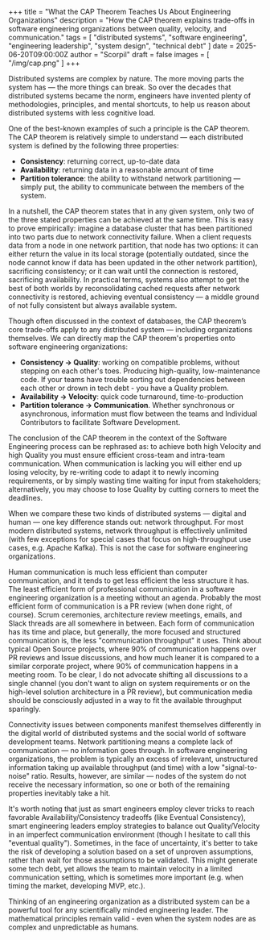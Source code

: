 +++
title = "What the CAP Theorem Teaches Us About Engineering Organizations"
description = "How the CAP theorem explains trade-offs in software engineering organizations between quality, velocity, and communication."
tags = [
  "distributed systems",
  "software engineering",
  "engineering leadership",
  "system design",
  "technical debt"
]
date = 2025-06-20T09:00:00Z
author = "Scorpil"
draft = false
images = [ "/img/cap.png" ]
+++

Distributed systems are complex by nature. The more moving parts the system has — the more things can break. So over the decades that distributed systems became the norm, engineers have invented plenty of methodologies, principles, and mental shortcuts, to help us reason about distributed systems with less cognitive load.

One of the best-known examples of such a principle is the CAP theorem. The CAP theorem is relatively simple to understand — each distributed system is defined by the following three properties:

- **Consistency**: returning correct, up-to-date data
- **Availability**: returning data in a reasonable amount of time
- **Partition tolerance**: the ability to withstand network partitioning — simply put, the ability to communicate between the members of the system.

In a nutshell, the CAP theorem states that in any given system, only two of the three stated properties can be achieved at the same time. This is easy to prove empirically: imagine a database cluster that has been partitioned into two parts due to network connectivity failure. When a client requests data from a node in one network partition, that node has two options: it can either return the value in its local storage (potentially outdated, since the node cannot know if data has been updated in the other network partition), sacrificing consistency; or it can wait until the connection is restored, sacrificing availability. In practical terms, systems also attempt to get the best of both worlds by reconsolidating cached requests after network connectivity is restored, achieving eventual consistency — a middle ground of not fully consistent but always available system.

Though often discussed in the context of databases, the CAP theorem’s core trade-offs apply to any distributed system — including organizations themselves. We can directly map the CAP theorem's properties onto software engineering organizations:

- **Consistency → Quality**: working on compatible problems, without stepping on each other's toes. Producing high-quality, low-maintenance code. If your teams have trouble sorting out dependencies between each other or drown in tech debt - you have a Quality problem.
- **Availability → Velocity**: quick code turnaround, time-to-production
- **Partition tolerance → Communication**. Whether synchronous or asynchronous, information must flow between the teams and Individual Contributors to facilitate Software Development.

The conclusion of the CAP theorem in the context of the Software Engineering process can be rephrased as: to achieve both high Velocity and high Quality you must ensure efficient cross-team and intra-team communication. When communication is lacking you will either end up losing velocity, by re-writing code to adapt it to newly incoming requirements, or by simply wasting time waiting for input from stakeholders; alternatively, you may choose to lose Quality by cutting corners to meet the deadlines.

When we compare these two kinds of distributed systems — digital and human — one key difference stands out: network throughput. For most modern distributed systems, network throughput is effectively unlimited (with few exceptions for special cases that focus on high-throughput use cases, e.g. Apache Kafka). This is not the case for software engineering organizations.

Human communication is much less efficient than computer communication, and it tends to get less efficient the less structure it has. The least efficient form of professional communication in a software engineering organization is a meeting without an agenda. Probably the most efficient form of communication is a PR review (when done right, of course). Scrum ceremonies, architecture review meetings, emails, and Slack threads are all somewhere in between. Each form of communication has its time and place, but generally, the more focused and structured communication is, the less "communication throughput" it uses. Think about typical Open Source projects, where 90% of communication happens over PR reviews and Issue discussions, and how much leaner it is compared to a similar corporate project, where 90% of communication happens in a meeting room. To be clear, I do not advocate shifting all discussions to a single channel (you don't want to align on system requirements or on the high-level solution architecture in a PR review), but communication media should be consciously adjusted in a way to fit the available throughput sparingly.

Connectivity issues between components manifest themselves differently in the digital world of distributed systems and the social world of software development teams. Network partitioning means a complete lack of communication — no information goes through. In software engineering organizations, the problem is typically an excess of irrelevant, unstructured information taking up available throughput (and time) with a low "signal-to-noise" ratio. Results, however, are similar — nodes of the system do not receive the necessary information, so one or both of the remaining properties inevitably take a hit.

It's worth noting that just as smart engineers employ clever tricks to reach favorable Availability/Consistency tradeoffs (like Eventual Consistency), smart engineering leaders employ strategies to balance out Quality/Velocity in an imperfect communication environment (though I hesitate to call this "eventual quality"). Sometimes, in the face of uncertainty, it's better to take the risk of developing a solution based on a set of unproven assumptions, rather than wait for those assumptions to be validated. This might generate some tech debt, yet allows the team to maintain velocity in a limited communication setting, which is sometimes more important (e.g. when timing the market, developing MVP, etc.).

Thinking of an engineering organization as a distributed system can be a powerful tool for any scientifically minded engineering leader. The mathematical principles remain valid - even when the system nodes are as complex and unpredictable as humans.
